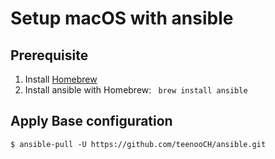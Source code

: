 # Setup macOS with ansible
## Prerequisite
1. Install [Homebrew](https://brew.sh)
1. Install ansible with Homebrew:
   `` brew install ansible``
## Apply Base configuration
```
$ ansible-pull -U https://github.com/teenooCH/ansible.git
```
